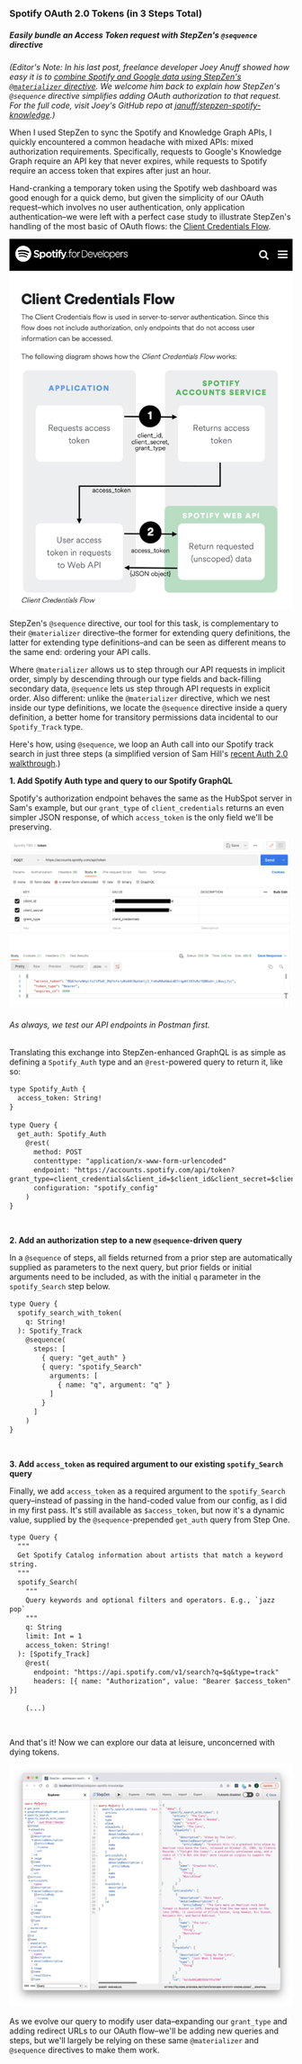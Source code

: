 ### Spotify OAuth 2.0 Tokens (in 3 Steps Total) ###
##### _Easily bundle an Access Token request with StepZen's <code>@sequence</code> directive_ #####

_(Editor's Note: In his last post, freelance developer Joey Anuff showed how easy it is to [combine Spotify and Google data using StepZen's <code>@materializer</code> directive](https://stepzen.com/blog/new-workflowf-for-api-mash-ups-postman-stepzen-youtube-data-api). We welcome him back to explain how StepZen's <code>@sequence</code> directive simplifies adding OAuth authorization to that request. For the full code, visit Joey's GitHub repo at [januff/stepzen-spotify-knowledge](https://github.com/januff/stepzen-spotify-knowledge).)_

When I used StepZen to sync the Spotify and Knowledge Graph APIs, I quickly encountered a common headache with mixed APIs: mixed authorization requirements. Specifically, requests to Google's Knowledge Graph require an API key that never expires, while requests to Spotify require an access token that expires after just an hour.

Hand-cranking a temporary token using the Spotify web dashboard was good enough for a quick demo, but given the simplicity of our OAuth request–which involves no user authentication, only application authentication–we were left with a perfect case study to illustrate StepZen's handling of the most basic of OAuth flows: the [Client Credentials Flow](https://developer.spotify.com/documentation/general/guides/authorization/client-credentials/).

<p align="center">
  <img src="././images/clientcredentialsflow.png"/>
</p>

StepZen's <code>@sequence</code> directive, our tool for this task, is complementary to their <code>@materializer</code> directive–the former for extending query definitions, the latter for extending type definitions–and can be seen as different means to the same end: ordering your API calls.

Where <code>@materializer</code> allows us to step through our API requests in implicit order, simply by descending through our type fields and back-filling secondary data, <code>@sequence</code> lets us step through API requests in explicit order. Also different: unlike the <code>@materializer</code> directive, which we nest inside our type definitions, we locate the <code>@sequence</code> directive inside a query definition, a better home for transitory permissions data incidental to our <code>Spotify_Track</code> type.

Here's how, using <code>@sequence</code>, we loop an Auth call into our Spotify track search in just three steps (a simplified version of Sam Hill's [recent Auth 2.0 walkthrough](https://stepzen.com/blog/sequence-oauth).)


**1. Add Spotify Auth type and query to our Spotify GraphQL**

Spotify's authorization endpoint behaves the same as the HubSpot server in Sam's example, but our <code>grant_type</code> of <code>client_credentials</code> returns an even simpler JSON response, of which <code>access_token</code> is the only field we'll be preserving. 

<p align="center">
  <img src="././images/spotifytoken.png"/>
</p>

###### As always, we test our API endpoints in Postman first. ######

Translating this exchange into StepZen-enhanced GraphQL is as simple as defining a <code>Spotify_Auth</code> type and an <code>@rest</code>-powered query to return it, like so:


```
type Spotify_Auth {
  access_token: String!
}

type Query {
  get_auth: Spotify_Auth
    @rest(
      method: POST
      contenttype: "application/x-www-form-urlencoded"
      endpoint: "https://accounts.spotify.com/api/token?grant_type=client_credentials&client_id=$client_id&client_secret=$client_secret"
      configuration: "spotify_config"
    )
}
```

<br/>

**2. Add an authorization step to a new <code>@sequence</code>-driven query**

In a <code>@sequence</code> of steps, all fields returned from a prior step are automatically supplied as parameters to the next query, but prior fields or initial arguments need to be included, as with the initial <code>q</code> parameter in the <code>spotify_Search</code> step below.

```
type Query {
  spotify_search_with_token(
    q: String!
  ): Spotify_Track
    @sequence(
      steps: [
        { query: "get_auth" }
        { query: "spotify_Search"
          arguments: [
            { name: "q", argument: "q" }
          ]
        }        
      ]
    )
}
```

<br/>

**3. Add <code>access_token</code> as required argument to our existing <code>spotify_Search</code> query**

Finally, we add <code>access_token</code> as a required argument to the <code>spotify_Search</code> query–instead of passing in the hand-coded value from our config, as I did in my first pass. It's still available as <code>$access_token</code>, but now it's a dynamic value, supplied by the <code>@sequence</code>-prepended <code>get_auth</code> query from Step One.

```
type Query {
  """
  Get Spotify Catalog information about artists that match a keyword string.
  """
  spotify_Search(
    """
    Query keywords and optional filters and operators. E.g., `jazz pop`
    """
    q: String
    limit: Int = 1
    access_token: String!
  ): [Spotify_Track]
    @rest(
      endpoint: "https://api.spotify.com/v1/search?q=$q&type=track"
      headers: [{ name: "Authorization", value: "Bearer $access_token" }]

    (...)
```

<br/>

And that's it! Now we can explore our data at leisure, unconcerned with dying tokens.

<p align="center">
  <img src="././images/spotifywithtoken.png"/>
</p>

As we evolve our query to modify user data–expanding our <code>grant_type</code> and adding redirect URLs to our OAuth flow–we'll be adding new queries and steps, but we'll largely be relying on these same <code>@materializer</code> and <code>@sequence</code> directives to make them work.

